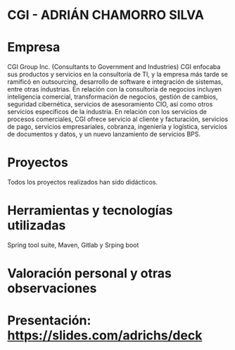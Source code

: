 # CGI - ADRIÁN CHAMORRO SILVA

# Empresa
CGI Group Inc. (Consultants to Government and Industries)
CGI enfocaba sus productos y servicios en la consultoría de TI, y la empresa más tarde se ramificó en outsourcing, desarrollo de software e integración de sistemas, entre otras industrias.
En relación con la consultoría de negocios incluyen inteligencia comercial, transformación de negocios, gestión de cambios, seguridad cibernética, servicios de asesoramiento CIO, así como otros servicios específicos de la industria. En relación con los servicios de procesos comerciales, CGI ofrece servicio al cliente y facturación, servicios de pago, servicios empresariales, cobranza, ingeniería y logística, servicios de documentos y datos, y un nuevo lanzamiento de servicios BPS.
# Proyectos
Todos los proyectos realizados han sido didácticos. 
# Herramientas y tecnologías utilizadas
Spring tool suite, Maven, Gitlab y Srping boot
# Valoración personal y otras observaciones

# Presentación: https://slides.com/adrichs/deck
